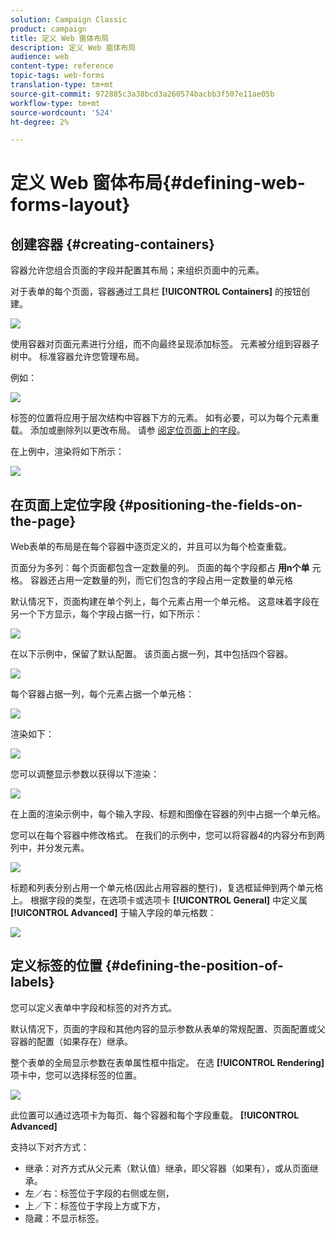 ```yaml
---
solution: Campaign Classic
product: campaign
title: 定义 Web 窗体布局
description: 定义 Web 窗体布局
audience: web
content-type: reference
topic-tags: web-forms
translation-type: tm+mt
source-git-commit: 972885c3a38bcd3a260574bacbb3f507e11ae05b
workflow-type: tm+mt
source-wordcount: '524'
ht-degree: 2%

---
```



# 定义 Web 窗体布局{#defining-web-forms-layout}

## 创建容器 {#creating-containers}

容器允许您组合页面的字段并配置其布局；来组织页面中的元素。

对于表单的每个页面，容器通过工具栏 **[!UICONTROL Containers]** 的按钮创建。

![](assets/s_ncs_admin_survey_containers_add.png)

使用容器对页面元素进行分组，而不向最终呈现添加标签。 元素被分组到容器子树中。 标准容器允许您管理布局。

例如：

![](assets/s_ncs_admin_survey_containers_std_arbo.png)

标签的位置将应用于层次结构中容器下方的元素。 如有必要，可以为每个元素重载。 添加或删除列以更改布局。 请参 [阅定位页面上的字段](#positioning-the-fields-on-the-page)。

在上例中，渲染将如下所示：

![](assets/s_ncs_admin_survey_containers_std_ex.png)

## 在页面上定位字段 {#positioning-the-fields-on-the-page}

Web表单的布局是在每个容器中逐页定义的，并且可以为每个检查重载。

页面分为多列：每个页面都包含一定数量的列。 页面的每个字段都占 **用n个单** 元格。 容器还占用一定数量的列，而它们包含的字段占用一定数量的单元格

默认情况下，页面构建在单个列上，每个元素占用一个单元格。 这意味着字段在另一个下方显示，每个字段占据一行，如下所示：

![](assets/s_ncs_admin_survey_container_ex.png)

在以下示例中，保留了默认配置。 该页面占据一列，其中包括四个容器。

![](assets/s_ncs_admin_survey_container_ex0.png)

每个容器占据一列，每个元素占据一个单元格：

![](assets/s_ncs_admin_survey_container_ex0a.png)

渲染如下：

![](assets/s_ncs_admin_survey_container_ex0_rend.png)

您可以调整显示参数以获得以下渲染：

![](assets/s_ncs_admin_survey_container_ex1_rend.png)

在上面的渲染示例中，每个输入字段、标题和图像在容器的列中占据一个单元格。

您可以在每个容器中修改格式。 在我们的示例中，您可以将容器4的内容分布到两列中，并分发元素。

![](assets/s_ncs_admin_survey_container_ex2_rend.png)

标题和列表分别占用一个单元格(因此占用容器的整行)，复选框延伸到两个单元格上。 根据字段的类型，在选项卡或选项卡 **[!UICONTROL General]** 中定义属 **[!UICONTROL Advanced]** 于输入字段的单元格数：

![](assets/s_ncs_admin_survey_container_ex2.png)

## 定义标签的位置 {#defining-the-position-of-labels}

您可以定义表单中字段和标签的对齐方式。

默认情况下，页面的字段和其他内容的显示参数从表单的常规配置、页面配置或父容器的配置（如果存在）继承。

整个表单的全局显示参数在表单属性框中指定。 在选 **[!UICONTROL Rendering]** 项卡中，您可以选择标签的位置。

![](assets/s_ncs_admin_survey_label_position.png)

此位置可以通过选项卡为每页、每个容器和每个字段重载。 **[!UICONTROL Advanced]**

支持以下对齐方式：

* 继承：对齐方式从父元素（默认值）继承，即父容器（如果有），或从页面继承。
* 左／右：标签位于字段的右侧或左侧，
* 上／下：标签位于字段上方或下方，
* 隐藏：不显示标签。

